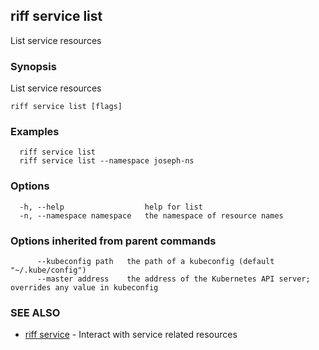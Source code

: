 ## riff service list

List service resources

### Synopsis

List service resources

```
riff service list [flags]
```

### Examples

```
  riff service list
  riff service list --namespace joseph-ns
```

### Options

```
  -h, --help                  help for list
  -n, --namespace namespace   the namespace of resource names
```

### Options inherited from parent commands

```
      --kubeconfig path   the path of a kubeconfig (default "~/.kube/config")
      --master address    the address of the Kubernetes API server; overrides any value in kubeconfig
```

### SEE ALSO

* [riff service](riff_service.md)	 - Interact with service related resources

